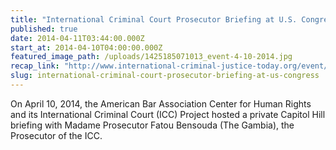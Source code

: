 ```yaml
---
title: "International Criminal Court Prosecutor Briefing at U.S. Congress"
published: true
date: 2014-04-11T03:44:00.000Z
start_at: 2014-04-10T04:00:00.000Z
featured_image_path: /uploads/1425185071013_event-4-10-2014.jpg
recap_link: "http://www.international-criminal-justice-today.org/event/2014/04/10/icc-prosecutor-gives-US-congressional-briefing/"
slug: international-criminal-court-prosecutor-briefing-at-us-congress
---
```


On April 10, 2014, the American Bar Association Center for Human Rights and its International Criminal Court (ICC) Project hosted a private Capitol Hill briefing with Madame Prosecutor Fatou Bensouda (The Gambia), the Prosecutor of the ICC.

